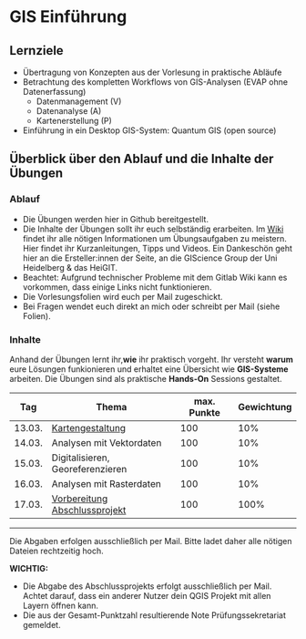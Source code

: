 # GIS Einführung


## Lernziele
* Übertragung von Konzepten aus der Vorlesung in praktische Abläufe
* Betrachtung des kompletten Workflows von GIS-Analysen (EVAP ohne Datenerfassung)
  * Datenmanagement (V)
  * Datenanalyse (A)
  * Kartenerstellung (P)
* Einführung in ein Desktop GIS-System: Quantum GIS (open source)


## Überblick über den Ablauf und die Inhalte der Übungen
### Ablauf
* Die Übungen werden hier in Github bereitgestellt. 
* Die Inhalte der Übungen sollt ihr euch selbständig erarbeiten. Im [Wiki](https://courses.gistools.geog.uni-heidelberg.de/giscience/gis-einfuehrung/wikis/home-) findet ihr alle nötigen Informationen um Übungsaufgaben zu meistern. Hier findet ihr Kurzanleitungen, Tipps und Videos. Ein Dankeschön geht hier an die Ersteller:innen der Seite, an die GIScience Group der Uni Heidelberg & das HeiGIT.
* Beachtet: Aufgrund technischer Probleme mit dem Gitlab Wiki kann es vorkommen, dass einige Links nicht funktionieren.
* Die Vorlesungsfolien wird euch per Mail zugeschickt.
* Bei Fragen wendet euch direkt an mich oder schreibt per Mail (siehe Folien).


### Inhalte
Anhand der Übungen lernt ihr,**wie** ihr praktisch vorgeht. Ihr versteht **warum** eure Lösungen funkionieren und erhaltet eine Übersicht wie **GIS-Systeme** arbeiten. Die Übungen sind als praktische **Hands-On** Sessions gestaltet.

| Tag | Thema 	                          | max. Punkte | Gewichtung |
|------------	|-------	                          |-------     	|-------	   |
| 13.03.     	| [Kartengestaltung](https://github.com/GeowazM/Einfuehrung-GIS-fur-Geowissenschaften/tree/main/exercise_02)                  | 100         | 10%        |
| 14.03.     	| Analysen mit Vektordaten         	| 100         | 10%        |
| 15.03.     	| Digitalisieren, Georeferenzieren  | 100         | 10%        |
| 16.03.    	 | Analysen mit Rasterdaten    	    | 100         | 10%        |
| 17.03. 	    | [Vorbereitung Abschlussprojekt](https://courses.gistools.geog.uni-heidelberg.de/giscience/gis-einfuehrung/tree/master/abgabe_05_abschlussaufgabe)                 	| 100         | 100%        |


---

Die Abgaben erfolgen ausschließlich per Mail. Bitte ladet daher alle nötigen Dateien rechtzeitig hoch.

**WICHTIG:**
* Die Abgabe des Abschlussprojekts erfolgt ausschließlich per Mail. Achtet darauf, dass ein anderer Nutzer dein QGIS Projekt mit allen Layern öffnen kann. 
* Die aus der Gesamt-Punktzahl resultierende Note Prüfungssekretariat gemeldet.
